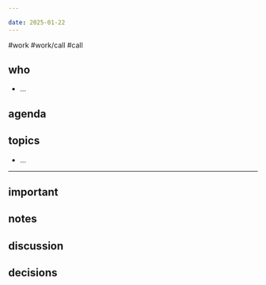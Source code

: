 ```yaml
---

date: 2025-01-22
---
```

#work #work/call #call

## who
- ...

## agenda


## topics
- ...

---

## important

## notes

## discussion

## decisions

